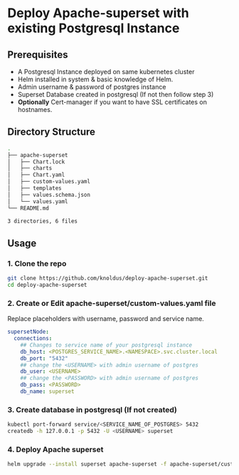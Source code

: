# Deploy Apache-superset with existing Postgresql Instance

## Prerequisites

* A Postgresql Instance deployed on same kubernetes cluster
* Helm installed in system & basic knowledge of Helm.
* Admin username & password of postgres instance
* Superset Database created in postgresql (If not then follow step 3)
* **Optionally** Cert-manager if you want to have SSL certificates on hostnames. 


## Directory Structure

```bash
.
├── apache-superset
│   ├── Chart.lock
│   ├── charts
│   ├── Chart.yaml
│   ├── custom-values.yaml
│   ├── templates
│   ├── values.schema.json
│   └── values.yaml
└── README.md

3 directories, 6 files
```

## Usage

### 1. Clone the repo

```bash
git clone https://github.com/knoldus/deploy-apache-superset.git
cd deploy-apache-superset
```

### 2. Create or Edit apache-superset/custom-values.yaml file

Replace placeholders with username, password and service name.

```yaml
supersetNode:
  connections:
    ## Changes to service name of your postgresql instance
    db_host: <POSTGRES_SERVICE_NAME>.<NAMESPACE>.svc.cluster.local
    db_port: "5432"
    ## change the <USERNAME> with admin username of postgres 
    db_user: <USERNAME>
    ## change the <PASSWORD> with admin username of postgres
    db_pass: <PASSWORD>
    db_name: superset
```


### 3. Create database in postgresql **(If not created)**

```bash
kubectl port-forward service/<SERVICE_NAME_OF_POSTGRES> 5432
createdb -h 127.0.0.1 -p 5432 -U <USERNAME> superset
```


### 4. Deploy Apache superset


```bash
helm upgrade --install superset apache-superset -f apache-superset/custom-values.yaml --namespace superset --create-namespace
```
